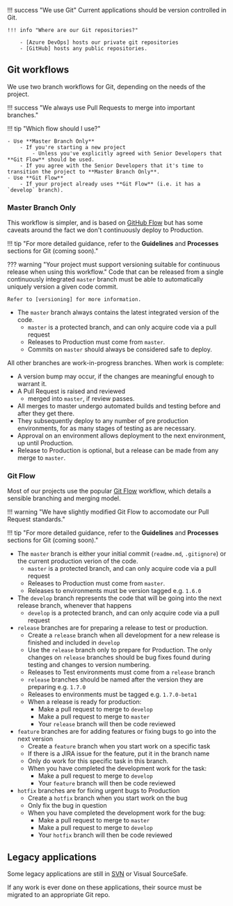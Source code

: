 !!! success "We use Git"
    Current applications should be version controlled in Git.

    !!! info "Where are our Git repositories?"
        
        - [Azure DevOps] hosts our private git repositories
        - [GitHub] hosts any public repositories.

[Azure DevOps]: https://dev.azure.com/UniversityOfNottingham
[GitHub]: https://github.com/universityofnottingham

## Git workflows

We use two branch workflows for Git, depending on the needs of the project.

!!! success "We always use Pull Requests to merge into important branches."

!!! tip "Which flow should I use?"
    
    - Use **Master Branch Only**
        - If you're starting a new project
            - Unless you've explicitly agreed with Senior Developers that **Git Flow** should be used.
        - If you agree with the Senior Developers that it's time to transition the project to **Master Branch Only**.
    - Use **Git Flow**
        - If your project already uses **Git Flow** (i.e. it has a `develop` branch).

### Master Branch Only

This workflow is simpler, and is based on [GitHub Flow] but has some caveats around the fact we don't continuously deploy to Production.

!!! tip "For more detailed guidance, refer to the **Guidelines** and **Processes** sections for Git (coming soon)."

??? warning "Your project must support versioning suitable for continuous release when using this workflow."
    Code that can be released from a single continuously integrated `master` branch must be able to automatically uniquely version a given code commit.
    
    Refer to [versioning] for more information.

- The `master` branch always contains the latest integrated version of the code.
    - `master` is a protected branch, and can only acquire code via a pull request
    - Releases to Production must come from `master`.
    - Commits on `master` should always be considered safe to deploy.

All other branches are work-in-progress branches. When work is complete:

- A version bump may occur, if the changes are meaningful enough to warrant it.
- A Pull Request is raised and reviewed
    - merged into `master`, if review passes.
- All merges to master undergo automated builds and testing before and after they get there.
- They subsequently deploy to any number of pre production environments, for as many stages of testing as are necessary.
- Approval on an environment allows deployment to the next environment, up until Production.
- Release to Production is optional, but a release can be made from any merge to `master`.

[GitHub Flow]: https://guides.github.com/introduction/flow/
[versioning]: ./versioning

### Git Flow

Most of our projects use the popular [Git Flow] workflow, which details a sensible branching and merging model.

!!! warning "We have slightly modified Git Flow to accomodate our Pull Request standards."

!!! tip "For more detailed guidance, refer to the **Guidelines** and **Processes** sections for Git (coming soon)."

- The `master` branch is either your initial commit (`readme.md`, `.gitignore`) or the current production verion of the code.
    - `master` is a protected branch, and can only acquire code via a pull request
    - Releases to Production must come from `master`.
    - Releases to environments must be version tagged e.g. `1.6.0`
- The `develop` branch represents the code that will be going into the next release branch, whenever that happens
    - `develop` is a protected branch, and can only acquire code via a pull request
- `release` branches are for preparing a release to test or production.
    - Create a `release` branch when all development for a new release is finished and included in `develop`
    - Use the `release` branch only to prepare for Production. The only changes on `release` branches should be bug fixes found during testing and changes to version numbering.
    - Releases to Test environments must come from a `release` branch
    - `release` branches should be named after the version they are preparing e.g. `1.7.0`
    - Releases to environments must be tagged e.g. `1.7.0-beta1`
    - When a release is ready for production:
        - Make a pull request to merge to `develop`
        - Make a pull request to merge to `master`
        - Your `release` branch will then be code reviewed
- `feature` branches are for adding features or fixing bugs to go into the next version
    - Create a `feature` branch when you start work on a specific task
    - If there is a JIRA issue for the feature, put it in the branch name
    - Only do work for this specific task in this branch.
    - When you have completed the development work for the task:
        - Make a pull request to merge to `develop`
        - Your `feature` branch will then be code reviewed
- `hotfix` branches are for fixing urgent bugs to Production
    - Create a `hotfix` branch when you start work on the bug
    - Only fix the bug in question
    - When you have completed the development work for the bug:
        - Make a pull request to merge to `master`
        - Make a pull request to merge to `develop`
        - Your `hotfix` branch will then be code reviewed

[Git Flow]: https://nvie.com/files/Git-branching-model.pdf

## Legacy applications

Some legacy applications are still in [SVN] or Visual SourceSafe.

If any work is ever done on these applications, their source must be migrated to an appropriate Git repo.

[SVN]: http://svn.nottingham.ac.uk